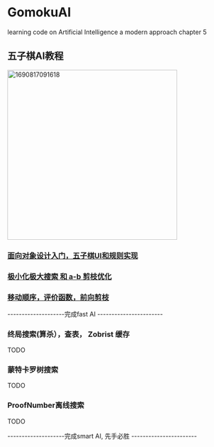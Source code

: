 # GomokuAI
learning code on Artificial Intelligence  a modern approach chapter 5

## 五子棋AI教程
<img width="383" alt="1690817091618" src="https://github.com/yixuaz/GomokuAI/assets/19387492/676809bf-e665-42a7-9422-7421119ffd09">


### [面向对象设计入门，五子棋UI和规则实现](https://github.com/yixuaz/GomokuAI/blob/main/%E5%AF%B9%E6%8A%97%E6%90%9C%E7%B4%A2%E5%92%8C%E5%8D%9A%E5%BC%88%20-%20%E4%BA%94%E5%AD%90%E6%A3%8BAI.md)
### [极小化极大搜索 和 a-b 剪枝优化](https://github.com/yixuaz/GomokuAI/blob/main/%E5%AF%B9%E6%8A%97%E6%90%9C%E7%B4%A2%E5%92%8C%E5%8D%9A%E5%BC%88%20-%20%E6%9E%81%E5%B0%8F%E5%8C%96%E6%9E%81%E5%A4%A7%E6%90%9C%E7%B4%A2.md)
### [移动顺序，评价函数，前向剪枝](https://github.com/yixuaz/GomokuAI/blob/main/%E5%AF%B9%E6%8A%97%E6%90%9C%E7%B4%A2%E5%92%8C%E5%8D%9A%E5%BC%88-%E7%A7%BB%E5%8A%A8%E9%A1%BA%E5%BA%8F%EF%BC%8C%E8%AF%84%E4%BB%B7%E5%87%BD%E6%95%B0%EF%BC%8C%E5%89%8D%E5%90%91%E5%89%AA%E6%9E%9D.md)



--------------------完成fast AI -----------------------

### 终局搜索(算杀），查表， Zobrist 缓存
TODO
### 蒙特卡罗树搜索
TODO
### ProofNumber离线搜索
TODO


--------------------完成smart AI, 先手必胜 -----------------------
